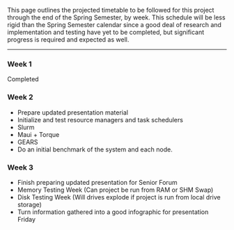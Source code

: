 This page outlines the projected timetable to be followed for this project through the end of the Spring Semester, by week. This schedule will be less rigid than the Spring Semester calendar since a good deal of research and implementation and testing have yet to be completed, but significant progress is required and expected as well.

------------------------------------
### Week 1
 Completed

### Week 2
- Prepare updated presentation material 
- Initialize and test resource managers and task schedulers
 - Slurm
 - Maui + Torque
 - GEARS
- Do an initial benchmark of the system and each node.

### Week 3
- Finish preparing updated presentation for Senior Forum
- Memory Testing Week (Can project be run from RAM or SHM Swap)
- Disk Testing Week (Will drives explode if project is run from local drive storage)
- Turn information gathered into a good infographic for presentation Friday
